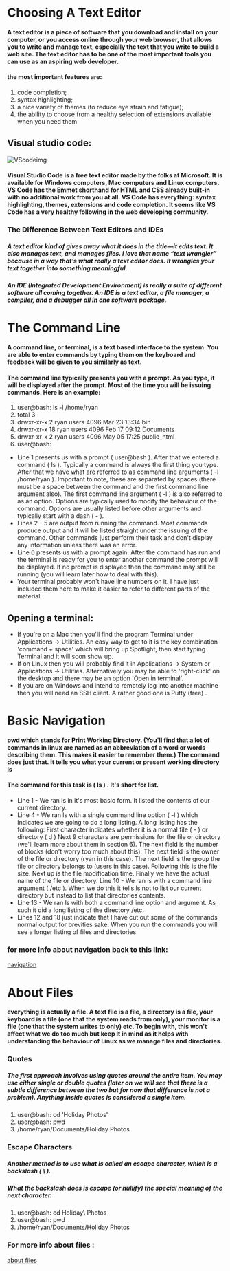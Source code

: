 # Choosing A Text Editor
#### A text editor is a piece of software that you download and install on your computer, or you access online through your web browser, that allows you to write and manage text, especially the text that you write to build a web site. The text editor has to be one of the most important tools you can use as an aspiring web developer.
#### the most important features are: 
1. code completion;
2. syntax highlighting; 
3. a nice variety of themes (to reduce eye strain and
fatigue); 
4. the ability to choose from a healthy selection of extensions available when you need them

## Visual studio code: 
![VScodeimg](https://www.tmssoftware.com/images/visualstudiocodelogo.png)
#### Visual Studio Code is a free text editor made by the folks at Microsoft. It is available for Windows computers, Mac computers and Linux computers. VS Code has the Emmet shorthand for HTML and CSS already built-in with no additional work from you at all. VS Code has everything: syntax highlighting, themes, extensions and code completion. It seems like VS Code has a very healthy following in the web developing community.

### The Difference Between Text Editors and IDEs
##### A text editor kind of gives away what it does in the title—it edits text. It also manages text, and manages files. I love that name “text wrangler” because in a way that’s what really a text editor does. It wrangles your text together into something meaningful.
##### An IDE (Integrated Development Environment) is really a suite of different software all coming together. An IDE is a text editor, a file manager, a compiler, and a debugger all in one software package.

# The Command Line
#### A command line, or terminal, is a text based interface to the system. You are able to enter commands by typing them on the keyboard and feedback will be given to you similarly as text. 
#### The command line typically presents you with a prompt. As you type, it will be displayed after the prompt. Most of the time you will be issuing commands. Here is an example:

1. user@bash: ls -l /home/ryan
2. total 3
3. drwxr-xr-x  2 ryan users 4096 Mar 23 13:34 bin
4. drwxr-xr-x 18 ryan users 4096 Feb 17 09:12 Documents
5. drwxr-xr-x  2 ryan users 4096 May 05 17:25 public_html
6. user@bash:
* Line 1 presents us with a prompt ( user@bash ). After that we entered a command ( ls ). Typically a command is always the first thing you type. After that we have what are referred to as command line arguments ( -l /home/ryan ). Important to note, these are separated by spaces (there must be a space between the command and the first command line argument also). The first command line argument ( -l ) is also referred to as an option. Options are typically used to modify the behaviour of the command. Options are usually listed before other arguments and typically start with a dash ( - ).
* Lines 2 - 5 are output from running the command. Most commands produce output and it will be listed straight under the issuing of the command. Other commands just perform their task and don't display any information unless there was an error.
* Line 6 presents us with a prompt again. After the command has run and the terminal is ready for you to enter another command the prompt will be displayed. If no prompt is displayed then the command may still be running (you will learn later how to deal with this).
* Your terminal probably won't have line numbers on it. I have just included them here to make it easier to refer to different parts of the material.

## Opening a terminal:
* If you're on a Mac then you'll find the program Terminal under Applications -> Utilities. An easy way to get to it is the key combination 'command + space' which will bring up Spotlight, then start typing Terminal and it will soon show up.
* If on Linux then you will probably find it in Applications -> System or Applications -> Utilities. Alternatively you may be able to 'right-click' on the desktop and there may be an option 'Open in terminal'.
* If you are on Windows and intend to remotely log into another machine then you will need an SSH client. A rather good one is Putty (free) .

# Basic Navigation

#### pwd which stands for Print Working Directory. (You'll find that a lot of commands in linux are named as an abbreviation of a word or words describing them. This makes it easier to remember them.) The command does just that. It tells you what your current or present working directory is
#### The command for this task is ( ls ) . It's short for list.


* Line 1 - We ran ls in it's most basic form. It listed the contents of our current directory.
* Line 4 - We ran ls with a single command line option ( -l ) which indicates we are going to do a long listing. A long listing has the following:
First character indicates whether it is a normal file ( - ) or directory ( d )
Next 9 characters are permissions for the file or directory (we'll learn more about them in section 6).
The next field is the number of blocks (don't worry too much about this).
The next field is the owner of the file or directory (ryan in this case).
The next field is the group the file or directory belongs to (users in this case).
Following this is the file size.
Next up is the file modification time.
Finally we have the actual name of the file or directory.
Line 10 - We ran ls with a command line argument ( /etc ). When we do this it tells ls not to list our current directory but instead to list that directories contents.
* Line 13 - We ran ls with both a command line option and argument. As such it did a long listing of the directory /etc.
* Lines 12 and 18 just indicate that I have cut out some of the commands normal output for brevities sake. When you run the commands you will see a longer listing of files and directories.
### for more info about navigation back to this link:
[navigation](https://ryanstutorials.net/linuxtutorial/navigation.php)


# About Files
#### everything is actually a file. A text file is a file, a directory is a file, your keyboard is a file (one that the system reads from only), your monitor is a file (one that the system writes to only) etc. To begin with, this won't affect what we do too much but keep it in mind as it helps with understanding the behaviour of Linux as we manage files and directories.
### Quotes
##### The first approach involves using quotes around the entire item. You may use either single or double quotes (later on we will see that there is a subtle difference between the two but for now that difference is not a problem). Anything inside quotes is considered a single item.
1. user@bash: cd 'Holiday Photos'
2. user@bash: pwd
3. /home/ryan/Documents/Holiday Photos

### Escape Characters
##### Another method is to use what is called an escape character, which is a backslash ( \ ). 
##### What the backslash does is escape (or nullify) the special meaning of the next character.
1. user@bash: cd Holiday\ Photos
2. user@bash: pwd
3. /home/ryan/Documents/Holiday Photos

### For more info about files :
[about files](https://ryanstutorials.net/linuxtutorial/aboutfiles.php)